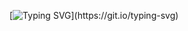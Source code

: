 [![Typing SVG](https://readme-typing-svg.herokuapp.com?font=Fira+Code&weight=900&size=25&pause=1000&center=true&vCenter=true&width=435&lines=ToosiADS+is+a+digital+marketing+agency.;With+expertise+in+website+design%2C;SEO+and+website+optimization;and+advanced+programming.)](https://git.io/typing-svg)

